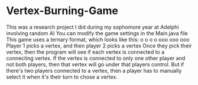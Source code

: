 # Vertex-Burning-Game
This was a research project I did during my sophomore year at Adelphi involving random AI
You can modify the game settings in the Main.java file
This game uses a ternary format, which looks like this:
          o
        o o o
      ooo ooo ooo
Player 1 picks a vertex, and then player 2 picks a vertex
Once they pick their vertex, then the program will see if each vertex is connected to a connecting vertex.
If the vertex is connected to only one other player and not both players, then that vertex will go under that players control.
But if there's two players connected to a vertex, then a player has to manually select it when it's their turn to chose a vertex. 
